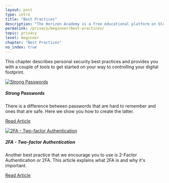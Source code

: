 ```yaml
---
layout: post
type: intro
title: "Best Practices"
description: "The Horizen Academy is a free educational platform on blockchain technology, cryptocurrency, and privacy. In this chapter, we introduce you to two security best practices: Using strong passwords and two-factor authetification. This article is designed for beginners."
permalink: /privacy/beginner/best-practices/
topic: privacy
level: beginner
chapter: "Best Practices"
no_index: true
---
```


This chapter describes personal security best practices and provides you with a couple of tools to get started on your way to controlling your digital footprint. 


<div class="row mt-5">
    <div class="col-md-3">
        <a href="{{ site.baseurl }}{% post_url /privacy/beginner/2023-03-02-strong-passwords %}">
            <img src="/assets/post_files/privacy/beginner/best-practices/strong_password.svg" alt="Strong Passwords" />
        </a>
    </div>
    <div class="col-md-9">
        <h5 class="intro-article-title">Strong Passwords</h5>
        <p class="mb-1">
            There is a difference between passwords that are hard to remember and ones that are safe. Here we show you how to create the latter.
        </p>
        <p class="mb-0">
            <a class="font-weight-bold" href="{{ site.baseurl }}{% post_url /privacy/beginner/2023-03-02-strong-passwords %}">Read Article</a>
        </p>
    </div>
</div>

<div class="row mt-5">
    <div class="col-md-3">
        <a href="{{ site.baseurl }}{% post_url /privacy/beginner/2023-03-03-2fa-two-factor-authentication %}">
            <img src="/assets/post_files/privacy/beginner/best-practices/2fa.svg" alt="2FA - Two-factor Authentication" />
        </a>
    </div>
    <div class="col-md-9">
        <h5 class="intro-article-title">2FA - Two-factor Authentication</h5>
        <p class="mb-1">
            Another best practice that we encourage you to use is 2-Factor Authentication or 2FA. This article explains what 2FA is and why it's important.
        </p>
        <p class="mb-0">
            <a class="font-weight-bold" href="{{ site.baseurl }}{% post_url /privacy/beginner/2023-03-03-2fa-two-factor-authentication %}">Read Article</a>
        </p>
    </div>
</div>
